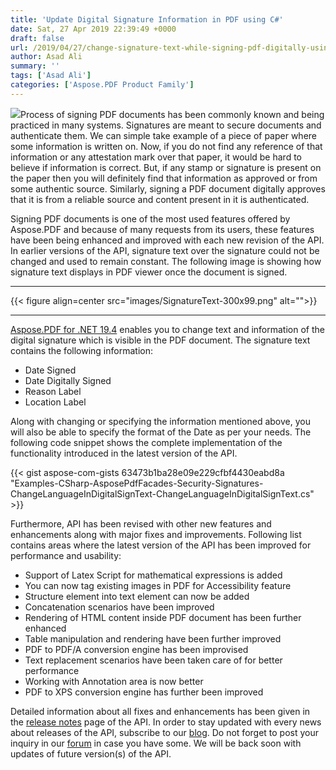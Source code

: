 ```yaml
---
title: 'Update Digital Signature Information in PDF using C#'
date: Sat, 27 Apr 2019 22:39:49 +0000
draft: false
url: /2019/04/27/change-signature-text-while-signing-pdf-digitally-using-aspose.pdf/
author: Asad Ali
summary: ''
tags: ['Asad Ali']
categories: ['Aspose.PDF Product Family']
---
```


![](https://blog.aspose.com/wp-content/uploads/sites/2/2016/06/aspose-Pdf-for-net.png)Process of signing PDF documents has been commonly known and being practiced in many systems. Signatures are meant to secure documents and authenticate them. We can simple take example of a piece of paper where some information is written on. Now, if you do not find any reference of that information or any attestation mark over that paper, it would be hard to believe if information is correct. But, if any stamp or signature is present on the paper then you will definitely find that information as approved or from some authentic source. Similarly, signing a PDF document digitally approves that it is from a reliable source and content present in it is authenticated.

Signing PDF documents is one of the most used features offered by Aspose.PDF and because of many requests from its users, these features have been being enhanced and improved with each new revision of the API. In earlier versions of the API, signature text over the signature could not be changed and used to remain constant. The following image is showing how signature text displays in PDF viewer once the document is signed.

* * *



{{< figure align=center src="images/SignatureText-300x99.png" alt="">}}


* * *

[Aspose.PDF for .NET 19.4][1] enables you to change text and information of the digital signature which is visible in the PDF document. The signature text contains the following information:

*   Date Signed
*   Date Digitally Signed
*   Reason Label
*   Location Label

Along with changing or specifying the information mentioned above, you will also be able to specify the format of the Date as per your needs. The following code snippet shows the complete implementation of the functionality introduced in the latest version of the API.

{{< gist aspose-com-gists 63473b1ba28e09e229cfbf4430eabd8a "Examples-CSharp-AsposePdfFacades-Security-Signatures-ChangeLanguageInDigitalSignText-ChangeLanguageInDigitalSignText.cs" >}}

Furthermore, API has been revised with other new features and enhancements along with major fixes and improvements. Following list contains areas where the latest version of the API has been improved for performance and usability:

*   Support of Latex Script for mathematical expressions is added
*   You can now tag existing images in PDF for Accessibility feature
*   Structure element into text element can now be added
*   Concatenation scenarios have been improved
*   Rendering of HTML content inside PDF document has been further enhanced
*   Table manipulation and rendering have been further improved
*   PDF to PDF/A conversion engine has been improvised
*   Text replacement scenarios have been taken care of for better performance
*   Working with Annotation area is now better
*   PDF to XPS conversion engine has further been improved

Detailed information about all fixes and enhancements has been given in the [release notes][2] page of the API. In order to stay updated with every news about releases of the API, subscribe to our [blog][3]. Do not forget to post your inquiry in our [forum][4] in case you have some. We will be back soon with updates of future version(s) of the API.




[1]: http://nuget.org/packages/Aspose.PDF/19.4.0
[2]: https://docs.aspose.com/display/pdfnet/Aspose.PDF+for+.NET+19.4+Release+Notes
[3]: https://blog.aspose.com/category/aspose-products/aspose-omr-product-family/
[4]: https://forum.aspose.com/c/pdf




